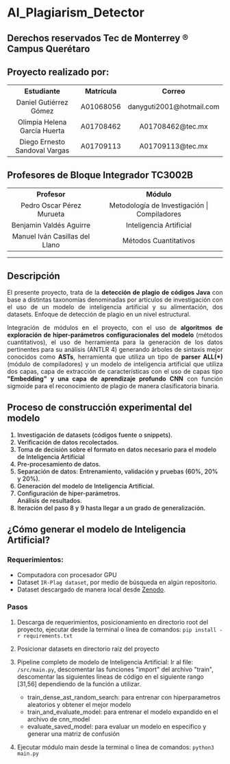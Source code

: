 # AI_Plagiarism_Detector

## Derechos reservados Tec de Monterrey ® Campus Querétaro

## Proyecto realizado por:

<table style="margin:auto;">
  <tr>
    <th style="text-align:center;">Estudiante</th>
    <th style="text-align:center;">Matrícula</th>
    <th style="text-align:center;">Correo</th>
  </tr>
  <tr>
    <td style="text-align:center;">Daniel Gutiérrez Gómez</td>
    <td style="text-align:center;">A01068056</td>
    <td style="text-align:center;">danyguti2001@hotmail.com</td>
  </tr>
  <tr>
    <td style="text-align:center;">Olimpia Helena García Huerta</td>
    <td style="text-align:center;">A01708462</td>
    <td style="text-align:center;">A01708462@tec.mx</td>
  </tr>
  <tr>
    <td style="text-align:center;">Diego Ernesto Sandoval Vargas</td>
    <td style="text-align:center;">A01709113</td>
    <td style="text-align:center;">A01709113@tec.mx</td>
  </tr>
</table>

## Profesores de Bloque Integrador TC3002B
<table style="margin:auto;">
  <tr>
    <th style="text-align:center;">Profesor</th>
    <th style="text-align:center;">Módulo</th>
  </tr>
  <tr>
    <td style="text-align:center;">Pedro Oscar Pérez Murueta</td>
    <td style="text-align:center;">Metodología de Investigación | Compiladores</td>
  </tr>
  <tr>
    <td style="text-align:center;">Benjamin Valdés Aguirre</td>
    <td style="text-align:center;">Inteligencia Artificial</td>
  </tr>
  <tr>
    <td style="text-align:center;">Manuel Iván Casillas del Llano</td>
    <td style="text-align:center;">Métodos Cuantitativos</td>
  </tr>
</table>

---

## Descripción

<p style="text-align:justify;">
    El presente proyecto, trata de la <b>detección de plagio de códigos Java</b> con base a distintas taxonomías denominadas por artículos de investigación con el uso de un modelo de inteligencia artificial y su alimentación, dos datasets. Enfoque de detección de plagio en un nivel estructural.
</p>

<p style="text-align:justify;">
    Integración de módulos en el proyecto, con el uso de <b>algoritmos de exploración de hiper-parámetros configuracionales del modelo</b> (métodos cuantitativos), el uso de herramienta
    para la generación de los datos pertinentes para su análisis (ANTLR 4) generando árboles de sintaxis mejor conocidos como <b>ASTs</b>, herramienta que utiliza un tipo de <b>parser ALL(*)</b> (módulo de compiladores) y un modelo de inteligencia artificial que utiliza dos capas, capa de extracción de características con el uso de capas tipo <b>"Embedding" y una capa de aprendizaje profundo CNN</b> con función sigmoide para el reconocimiento de plagio de manera clasificatoria binaria.
</p>

## Proceso de construcción experimental del modelo
<ol style="font-size:14px; font-weight:550;">
    <li>
        Investigación de datasets (códigos fuente o snippets).
    </li>
    <li>
        Verificación de datos recolectados.
    </li>
    <li>
        Toma de decisión sobre el formato en datos necesario para el modelo de Inteligencia Artificial
    </li>
    <li>
        Pre-procesamiento de datos.
    </li>
    <li>
        Separación de datos: Entrenamiento, validación y pruebas (60%, 20% y 20%).
    </li>
    <li>
        Generación del modelo de Inteligencia Artificial.
    </li>
    <li>
        Configuración de hiper-parámetros.
    </li>
        Análisis de resultados.
    <li>
         Iteración del paso 8 y 9 hasta llegar a un grado de generalización.
    </li>
</ol>


## ¿Cómo generar el modelo de Inteligencia Artificial?
### Requerimientos:
* Computadora con procesador GPU
* Dataset `IR-Plag dataset`, por medio de búsqueda en algún repositorio.
* Dataset descargado de manera local desde [Zenodo](https://zenodo.org/records/7332790).

### Pasos
1. Descarga de requerimientos, posicionamiento en directorio root del proyecto, ejecutar desde la terminal o línea de comandos: `pip install -r requirements.txt `
2. Posicionar datasets en directorio raíz del proyecto
3. Pipeline completo de modelo de Inteligencia Artificial: Ir al file: `/src/main.py`, descomentar las funciones "import" del archivo "train", descomentar las siguientes líneas de código en el siguiente rango [31,56] dependiendo de la función a utilizar.
   - train_dense_ast_random_search: para entrenar con hiperparametros aleatorios y obtener el mejor modelo
   - train_and_evaluate_model: para entrenar el modelo expandido en el archivo de cnn_model
   - evaluate_saved_model: para evaluar un modelo en especifico y generar una matriz de confusión

5. Ejecutar módulo main desde la terminal o línea de comandos: `python3 main.py`

